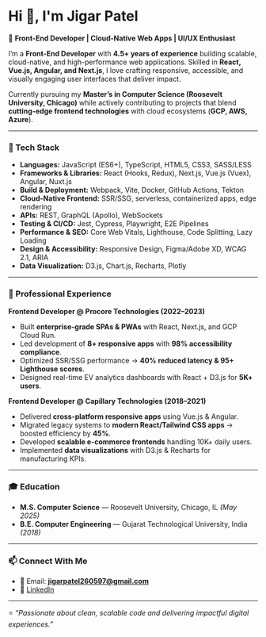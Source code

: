 # Hi 👋, I'm Jigar Patel

🚀 **Front-End Developer | Cloud-Native Web Apps | UI/UX Enthusiast**

I’m a **Front-End Developer** with **4.5+ years of experience** building scalable, cloud-native, and high-performance web applications. Skilled in **React, Vue.js, Angular, and Next.js**, I love crafting responsive, accessible, and visually engaging user interfaces that deliver impact.

Currently pursuing my **Master’s in Computer Science (Roosevelt University, Chicago)** while actively contributing to projects that blend **cutting-edge frontend technologies** with cloud ecosystems (**GCP, AWS, Azure**).

---

### 🔧 Tech Stack

* **Languages:** JavaScript (ES6+), TypeScript, HTML5, CSS3, SASS/LESS
* **Frameworks & Libraries:** React (Hooks, Redux), Next.js, Vue.js (Vuex), Angular, Nuxt.js
* **Build & Deployment:** Webpack, Vite, Docker, GitHub Actions, Tekton
* **Cloud-Native Frontend:** SSR/SSG, serverless, containerized apps, edge rendering
* **APIs:** REST, GraphQL (Apollo), WebSockets
* **Testing & CI/CD:** Jest, Cypress, Playwright, E2E Pipelines
* **Performance & SEO:** Core Web Vitals, Lighthouse, Code Splitting, Lazy Loading
* **Design & Accessibility:** Responsive Design, Figma/Adobe XD, WCAG 2.1, ARIA
* **Data Visualization:** D3.js, Chart.js, Recharts, Plotly

---

### 💼 Professional Experience

**Frontend Developer @ Procore Technologies (2022–2023)**

* Built **enterprise-grade SPAs & PWAs** with React, Next.js, and GCP Cloud Run.
* Led development of **8+ responsive apps** with **98% accessibility compliance**.
* Optimized SSR/SSG performance → **40% reduced latency & 95+ Lighthouse scores**.
* Designed real-time EV analytics dashboards with React + D3.js for **5K+ users**.

**Frontend Developer @ Capillary Technologies (2018–2021)**

* Delivered **cross-platform responsive apps** using Vue.js & Angular.
* Migrated legacy systems to **modern React/Tailwind CSS apps** → boosted efficiency by **45%**.
* Developed **scalable e-commerce frontends** handling 10K+ daily users.
* Implemented **data visualizations** with D3.js & Recharts for manufacturing KPIs.

---

### 🎓 Education

* **M.S. Computer Science** — Roosevelt University, Chicago, IL *(May 2025)*
* **B.E. Computer Engineering** — Gujarat Technological University, India *(2018)*

---

### 📫 Connect With Me

* 📧 Email: **[jigarpatel260597@gmail.com](mailto:jigarpatel260597@gmail.com)**
* 💼 [LinkedIn](https://www.linkedin.com/in/jigarkumar1703/)

---

⭐️ *“Passionate about clean, scalable code and delivering impactful digital experiences.”*
